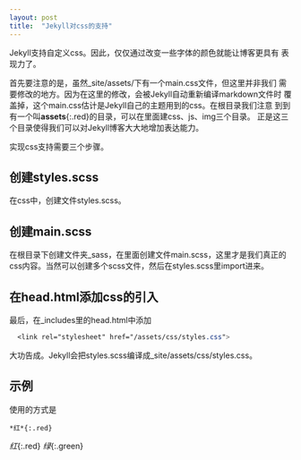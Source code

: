 ```yaml
---
layout: post
title:  "Jekyll对css的支持"
---
```


Jekyll支持自定义css。因此，仅仅通过改变一些字体的颜色就能让博客更具有
表现力了。

首先要注意的是，虽然_site/assets/下有一个main.css文件，但这里并非我们
需要修改的地方。因为在这里的修改，会被Jekyll自动重新编译markdown文件时
覆盖掉，这个main.css估计是Jekyll自己的主题用到的css。在根目录我们注意
到到有一个叫**assets**{:.red}的目录，可以在里面建css、js、img三个目录。
正是这三个目录使得我们可以对Jekyll博客大大地增加表达能力。

实现css支持需要三个步骤。

## 创建styles.scss

在css中，创建文件styles.scss。

## 创建main.scss

在根目录下创建文件夹_sass，在里面创建文件main.scss，这里才是我们真正的css内容。当然可以创建多个scss文件，然后在styles.scss里import进来。

## 在head.html添加css的引入

最后，在_includes里的head.html中添加
```css
  <link rel="stylesheet" href="/assets/css/styles.css">
```

大功告成。Jekyll会把styles.scss编译成_site/assets/css/styles.css。

## 示例

使用的方式是
```
*红*{:.red}
```

*红*{:.red}  *绿*{:.green}
